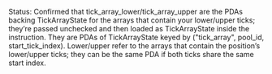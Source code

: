 Status: Confirmed that tick_array_lower/tick_array_upper are the PDAs backing TickArrayState for the arrays that contain your lower/upper ticks; they’re passed unchecked and then loaded as TickArrayState inside the instruction.
They are PDAs of TickArrayState keyed by ("tick_array", pool_id, start_tick_index).
Lower/upper refer to the arrays that contain the position’s lower/upper ticks; they can be the same PDA if both ticks share the same start index.
